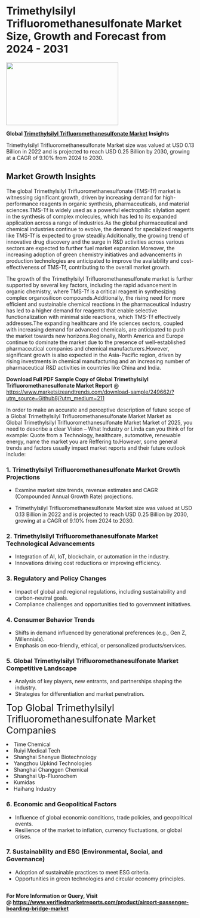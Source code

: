 <H1>Trimethylsilyl Trifluoromethanesulfonate Market Size, Growth and Forecast from 2024 - 2031</H1><img class="aligncenter size-medium wp-image-584254" src="https://thirdeyenews.in/wp-content/uploads/2024/09/Global-Market-Research-300x168.jpeg" alt="" width="300" height="168" /><p><strong>Global&nbsp;<a href="https://www.marketsizeandtrends.com/download-sample/249662/?utm_source=Github8j?utm_medium=211">Trimethylsilyl Trifluoromethanesulfonate Market</a> Insights</strong></p><p>Trimethylsilyl Trifluoromethanesulfonate Market size was valued at USD 0.13 Billion in 2022 and is projected to reach USD 0.25 Billion by 2030, growing at a CAGR of 9.10% from 2024 to 2030.</p><p><h2>Market Growth Insights</h2> <p>The global Trimethylsilyl Trifluoromethanesulfonate (TMS-Tf) market is witnessing significant growth, driven by increasing demand for high-performance reagents in organic synthesis, pharmaceuticals, and material sciences.TMS-Tf is widely used as a powerful electrophilic silylation agent in the synthesis of complex molecules, which has led to its expanded application across a range of industries.As the global pharmaceutical and chemical industries continue to evolve, the demand for specialized reagents like TMS-Tf is expected to grow steadily.Additionally, the growing trend of innovative drug discovery and the surge in R&D activities across various sectors are expected to further fuel market expansion.Moreover, the increasing adoption of green chemistry initiatives and advancements in production technologies are anticipated to improve the availability and cost-effectiveness of TMS-Tf, contributing to the overall market growth.</p> <p>The growth of the Trimethylsilyl Trifluoromethanesulfonate market is further supported by several key factors, including the rapid advancement in organic chemistry, where TMS-Tf is a critical reagent in synthesizing complex organosilicon compounds.Additionally, the rising need for more efficient and sustainable chemical reactions in the pharmaceutical industry has led to a higher demand for reagents that enable selective functionalization with minimal side reactions, which TMS-Tf effectively addresses.The expanding healthcare and life sciences sectors, coupled with increasing demand for advanced chemicals, are anticipated to push the market towards new horizons.Regionally, North America and Europe continue to dominate the market due to the presence of well-established pharmaceutical companies and chemical manufacturers.However, significant growth is also expected in the Asia-Pacific region, driven by rising investments in chemical manufacturing and an increasing number of pharmaceutical R&D activities in countries like China and India.</p> <p><span class=""><strong>Download Full PDF Sample Copy of Global Trimethylsilyl Trifluoromethanesulfonate Market Report</strong> @ <a href="https://www.marketsizeandtrends.com/download-sample/249662/?utm_source=Github8j?utm_medium=211" target="_blank">https://www.marketsizeandtrends.com/download-sample/249662/?utm_source=Github8j?utm_medium=211</a></span></p><p>In order to make an accurate and perceptive description of future scope of a Global&nbsp;Trimethylsilyl Trifluoromethanesulfonate Market Market as Global&nbsp;Trimethylsilyl Trifluoromethanesulfonate Market Market of 2025, you need to describe a clear Vision &ndash; What Industry or Linda can you think of for example: Quote from a Technology, healthcare, automotive, renewable energy, name the market you are Reffering to.However, some general trends and factors usually impact market reports and their future outlook include:</p><h3>1.&nbsp;<strong>Trimethylsilyl Trifluoromethanesulfonate Market Growth Projections</strong></h3><ul><li>Examine market size trends, revenue estimates and CAGR (Compounded Annual Growth Rate) projections.</li><li><p>Trimethylsilyl Trifluoromethanesulfonate Market size was valued at USD 0.13 Billion in 2022 and is projected to reach USD 0.25 Billion by 2030, growing at a CAGR of 9.10% from 2024 to 2030.</p></li></ul><h3>2.&nbsp;<strong>Trimethylsilyl Trifluoromethanesulfonate Market Technological Advancements</strong></h3><ul><li>Integration of AI, IoT, blockchain, or automation in the industry.</li><li>Innovations driving cost reductions or improving efficiency.</li></ul><h3>3.&nbsp;<strong>Regulatory and Policy Changes</strong></h3><ul><li>Impact of global and regional regulations, including sustainability and carbon-neutral goals.</li><li>Compliance challenges and opportunities tied to government initiatives.</li></ul><h3>4.&nbsp;<strong>Consumer Behavior Trends</strong></h3><ul><li>Shifts in demand influenced by generational preferences (e.g., Gen Z, Millennials).</li><li>Emphasis on eco-friendly, ethical, or personalized products/services.</li></ul><h3>5.&nbsp;<strong>Global Trimethylsilyl Trifluoromethanesulfonate Market Competitive Landscape</strong></h3><ul><li>Analysis of key players, new entrants, and partnerships shaping the industry.</li><li>Strategies for differentiation and market penetration.</li></ul><p data-pm-slice="1 1 []"><span style="color: inherit; font-family: inherit; font-size: 25px;">Top Global Trimethylsilyl Trifluoromethanesulfonate Market Companies</span></p><div class="" data-test-id=""><p><li>Time Chemical</li><li> Ruiyi Medical Tech</li><li> Shanghai Shenyue Biotechnology</li><li> Yangzhou Upkind Technologies</li><li> Shanghai Changgen Chemical</li><li> Shanghai Up-Fluorochem</li><li> Kumidas</li><li> Haihang Industry</li></p></div><h3>6.&nbsp;<strong>Economic and Geopolitical Factors</strong></h3><ul><li>Influence of global economic conditions, trade policies, and geopolitical events.</li><li>Resilience of the market to inflation, currency fluctuations, or global crises.</li></ul><h3>7.&nbsp;<strong>Sustainability and ESG (Environmental, Social, and Governance)</strong></h3><ul><li>Adoption of sustainable practices to meet ESG criteria.</li><li>Opportunities in green technologies and circular economy principles.</li></ul><h2><strong style="font-size: 14px;">For More Information or Query, Visit @&nbsp;</strong><a style="background-color: #ffffff; font-size: 14px;" href="https://www.marketsizeandtrends.com/report/trimethylsilyl-trifluoromethanesulfonate-market/" target="_blank">https://www.verifiedmarketreports.com/product/airport-passenger-boarding-bridge-market</a></h2>